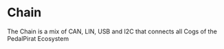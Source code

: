 # Chain
The Chain is a mix of CAN, LIN, USB and I2C that connects all Cogs of the PedalPirat Ecosystem
